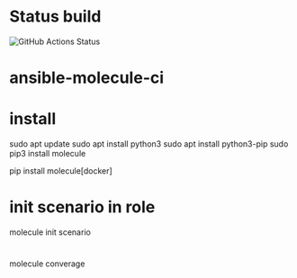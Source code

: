 # Status build
![GitHub Actions Status](https://github.com/kirillqq20/ansible-molecule-ci/actions/workflows/main.yml/badge.svg)
# ansible-molecule-ci
# install
sudo apt update
sudo apt install python3
sudo apt install python3-pip
sudo pip3 install molecule

pip install molecule[docker]

# init scenario in role
molecule init scenario

# 
molecule converage
